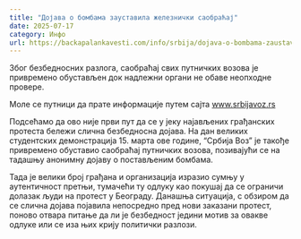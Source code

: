 ```yaml
---
title: "Дојава о бомбама зауставила железнички саобраћај"
date: 2025-07-17
category: Инфо
url: https://backapalankavesti.com/info/srbija/dojava-o-bombama-zaustavila-zeleznicki-saobracaj/
---
```


Због безбедносних разлога, саобраћај свих путничких возова је привремено обустављен док надлежни органи не обаве неопходне провере.

Моле се путници да прате информације путем сајта www.srbijavoz.rs

Подсећамо да ово није први пут да се у јеку најављених грађанских протеста бележи слична безбедносна дојава. На дан великих студентских демонстрација 15. марта ове године, “Србија Воз” је такође привремено обуставио саобраћај путничких возова, позивајући се на тадашњу анонимну дојаву о постављеним бомбама.

Тада је велики број грађана и организација изразио сумњу у аутентичност претњи, тумачећи ту одлуку као покушај да се ограничи долазак људи на протест у Београду. Данашња ситуација, с обзиром да се слична дојава појавила непосредно пред нови заказани протест, поново отвара питање да ли је безбедност једини мотив за овакве одлуке или се иза њих крију политички разлози.
